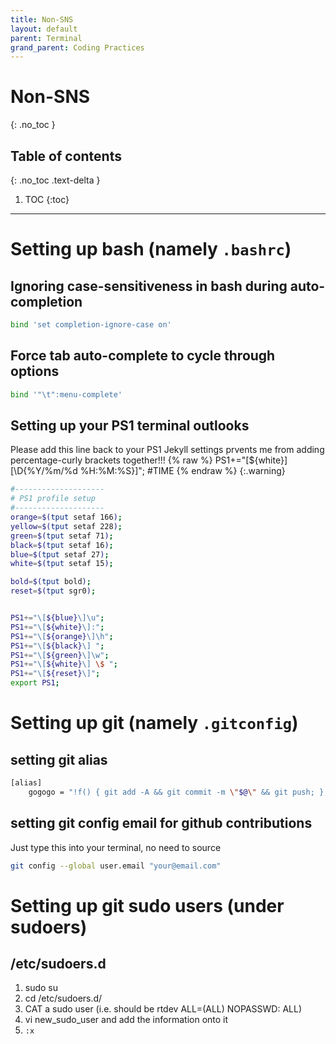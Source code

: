 ```yaml
---
title: Non-SNS
layout: default
parent: Terminal 
grand_parent: Coding Practices
---
```


# Non-SNS
{: .no_toc }

## Table of contents
{: .no_toc .text-delta }

1. TOC
{:toc}

---

# Setting up bash (namely `.bashrc`)

## Ignoring case-sensitiveness in bash during auto-completion
```bash
bind 'set completion-ignore-case on'
```

## Force tab auto-complete to cycle through options
```bash 
bind '"\t":menu-complete'
```

## Setting up your PS1 terminal outlooks

Please add this line back to your PS1
Jekyll settings prvents me from adding percentage-curly brackets together!!!
{% raw %}
PS1+="\[${white}\][\D{%Y/%m/%d %H:%M:%S}]"; #TIME
{% endraw %}
{:.warning}



```bash
#--------------------
# PS1 profile setup
#--------------------
orange=$(tput setaf 166);
yellow=$(tput setaf 228);
green=$(tput setaf 71);
black=$(tput setaf 16);
blue=$(tput setaf 27);
white=$(tput setaf 15);

bold=$(tput bold);
reset=$(tput sgr0);


PS1+="\[${blue}\]\u";
PS1+="\[${white}\]:";
PS1+="\[${orange}\]\h";
PS1+="\[${black}\] ";
PS1+="\[${green}\]\w";
PS1+="\[${white}\] \$ ";
PS1+="\[${reset}\]";
export PS1;
```

# Setting up git (namely `.gitconfig`)

## setting git alias
```bash
[alias]
    gogogo = "!f() { git add -A && git commit -m \"$@\" && git push; }; f"
```

## setting git config email for github contributions
Just type this into your terminal, no need to source
```bash
git config --global user.email "your@email.com"
```

# Setting up git sudo users (under sudoers)
## /etc/sudoers.d
1. sudo su 
2. cd /etc/sudoers.d/
3. CAT a sudo user (i.e. should be rtdev ALL=(ALL) NOPASSWD: ALL)
4. vi new_sudo_user and add the information onto it
5. `:x`

